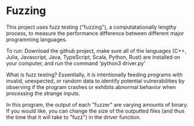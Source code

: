 # Fuzzing
This project uses fuzz testing ("fuzzing"), a computatationally lengthy process, to measure the performance difference between different major programming languages.

To run: Download the github project, make sure all of the languages (C++, Julia, Javascript, Java, TypeScript, Scala, Python, Rust) are installed on your computer, and run the command 'python3 driver.py'

What is fuzz testing? Essentially, it is intentionally feeding programs with invalid, unexpected, or random data to identify potential vulnerabilities by observing if the program crashes or exhibits abnormal behavior when processing the strange inputs. 

In this program, the output of each "fuzzer" are varying amounts of binary. If you would like, you can change the size of the outputted files (and thus the time that it will take to "fuzz") in the driver function.